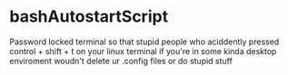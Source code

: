 # bashAutostartScript
Password locked terminal so that stupid people who aciddently pressed control + shift + t on your linux terminal if you're in some kinda desktop enviroment woudn't delete ur .config files or do stupid stuff
